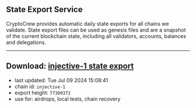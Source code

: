 ## State Export Service
CryptoCrew provides automatic daily state exports for all chains we validate. State export files can be used as genesis files and are a snapshot of the current blockchain state, including all validators, accounts, balances and delegations.

---
**Download: [injective-1 state export](https://dl-eu2.ccvalidators.com/SERVICE/injective/injective-1_export_77309372.json)**
---

- last updated: Tue Jul 09 2024 15:08:41
- chain id: `injective-1`
- export height: `77309372`
- use for: airdrops, local tests, chain recovery
